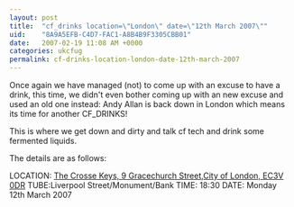 ```yaml
---
layout: post
title:  "cf_drinks location=\"London\" date=\"12th March 2007\""
uid:	"8A9A5EFB-C4D7-FAC1-A8B4B9F3305CBB01"
date:   2007-02-19 11:08 AM +0000
categories: ukcfug
permalink: cf-drinks-location-london-date-12th-march-2007
---
```

Once again we have managed (not) to come up with an excuse to have a drink, this time, we didn't even bother coming up with an new excuse and used an old one instead: Andy Allan is back down in London which means its time for another CF_DRINKS!

This is where we get down and dirty and talk cf tech and drink some fermented liquids.

The details are as follows:

LOCATION: <a href="http://www.jdwetherspoon.co.uk/pubfinder/details.php?OutletNumber=202">The Crosse Keys, 9 Gracechurch Street,City of London, EC3V 0DR</a>
TUBE:Liverpool Street/Monument/Bank
TIME: 18:30
DATE: Monday 12th March 2007